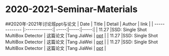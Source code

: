 # 2020-2021-Seminar-Materials
##2020年-2021年讨论班ppt与论文
| Date | Title | Detail | Author | link |
| ------------- |:-------------:| -----:|-----:|-----:|
| 11.27 |SSD: Single Shot MultiBox Detector | 这篇论文 |Tang JiaWei | [ppt](https://github.com/Tbb-nj/2020-2021-Seminar-Materials/blob/main/%E7%9B%AE%E6%A0%87%E6%A3%80%E6%B5%8BSSD.pptx) |
| 11.27 |SSD: Single Shot MultiBox Detector | 这篇论文 |Tang JiaWei | [ppt](https://github.com/Tbb-nj/2020-2021-Seminar-Materials/blob/main/%E7%9B%AE%E6%A0%87%E6%A3%80%E6%B5%8BSSD.pptx) |
| 11.27 |SSD: Single Shot MultiBox Detector | 这篇论文 |Tang JiaWei | [ppt](https://github.com/Tbb-nj/2020-2021-Seminar-Materials/blob/main/%E7%9B%AE%E6%A0%87%E6%A3%80%E6%B5%8BSSD.pptx) |
